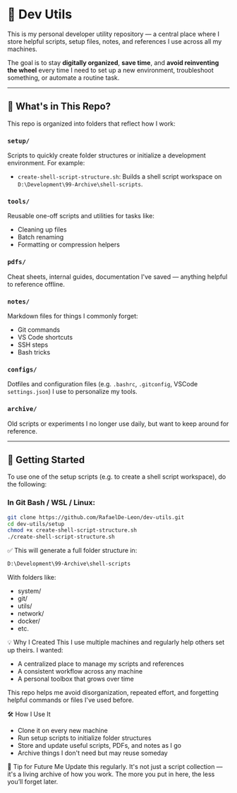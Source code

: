 # 🧰 Dev Utils

This is my personal developer utility repository — a central place where I store helpful scripts, setup files, notes, and references I use across all my machines.

The goal is to stay **digitally organized**, **save time**, and **avoid reinventing the wheel** every time I need to set up a new environment, troubleshoot something, or automate a routine task.

---

## 🔎 What's in This Repo?

This repo is organized into folders that reflect how I work:

### `setup/`

Scripts to quickly create folder structures or initialize a development environment. For example:

- `create-shell-script-structure.sh`: Builds a shell script workspace on `D:\Development\99-Archive\shell-scripts`.

### `tools/`

Reusable one-off scripts and utilities for tasks like:

- Cleaning up files
- Batch renaming
- Formatting or compression helpers

### `pdfs/`

Cheat sheets, internal guides, documentation I've saved — anything helpful to reference offline.

### `notes/`

Markdown files for things I commonly forget:

- Git commands
- VS Code shortcuts
- SSH steps
- Bash tricks

### `configs/`

Dotfiles and configuration files (e.g. `.bashrc`, `.gitconfig`, VSCode `settings.json`) I use to personalize my tools.

### `archive/`

Old scripts or experiments I no longer use daily, but want to keep around for reference.

---

## 🚀 Getting Started

To use one of the setup scripts (e.g. to create a shell script workspace), do the following:

### In Git Bash / WSL / Linux:

```bash
git clone https://github.com/RafaelDe-Leon/dev-utils.git
cd dev-utils/setup
chmod +x create-shell-script-structure.sh
./create-shell-script-structure.sh
```

✅ This will generate a full folder structure in:

```bash
D:\Development\99-Archive\shell-scripts
```

With folders like:

- system/
- git/
- utils/
- network/
- docker/
- etc.

💡 Why I Created This
I use multiple machines and regularly help others set up theirs. I wanted:

- A centralized place to manage my scripts and references
- A consistent workflow across any machine
- A personal toolbox that grows over time

This repo helps me avoid disorganization, repeated effort, and forgetting helpful commands or files I've used before.

🛠️ How I Use It

- Clone it on every new machine
- Run setup scripts to initialize folder structures
- Store and update useful scripts, PDFs, and notes as I go
- Archive things I don't need but may reuse someday

📌 Tip for Future Me
Update this regularly. It's not just a script collection — it's a living archive of how you work. The more you put in here, the less you’ll forget later.
